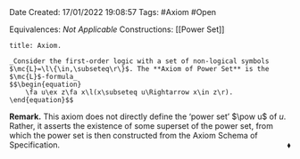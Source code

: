 <br />
<br />

Date Created: 17/01/2022 19:08:57
Tags: #Axiom #Open

Equivalences: _Not Applicable_
Constructions: [[Power Set]]

``` ad-Axiom
title: Axiom.

_Consider the first-order logic with a set of non-logical symbols $\mc{L}=\l\{\in,\subseteq\r\}$. The **Axiom of Power Set** is the $\mc{L}$-formula_
$$\begin{equation}
    \fa u\ex z\fa x\l(x\subseteq u\Rightarrow x\in z\r).
\end{equation}$$

```

**Remark.** This axiom does not directly define the $\textrm{`}$power set$\textrm{'}$ $\pow u$ of $u$. Rather, it asserts the existence of some superset of the power set, from which the power set is then constructed from the Axiom Schema of Specification.<span style="float:right;">$\blacklozenge$</span>

